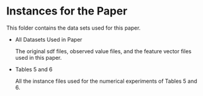 # Instances for the Paper

This folder contains the data sets used for this paper.

- All Datasets Used in Paper

  The original sdf files, observed value files, and the feature vector files used in this paper.

- Tables 5 and 6

  All the instance files used for the numerical experiments of Tables 5 and 6.
